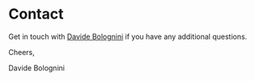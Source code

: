 # Contact

Get in touch with [Davide Bolognini](mailto:davidebolognini7@gmail.com) if you have any additional questions.

Cheers, 

Davide Bolognini
